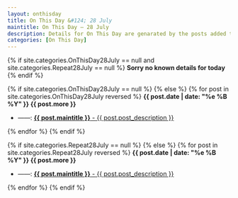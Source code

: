 ```yaml
---
layout: onthisday
title: On This Day &#124; 28 July
maintitle: On This Day — 28 July
description: Details for On This Day are genarated by the posts added to the website so the content is subject to changes/updates over time.
categories: [On This Day]
---
```


{% if site.categories.OnThisDay28July == null and site.categories.Repeat28July == null %}
<strong>Sorry no known details for today</strong>
{% endif %}

{% if site.categories.OnThisDay28July == null %}
{% else %}
{% for post in site.categories.OnThisDay28July reversed %}
<strong>{{ post.date | date: "%e %B %Y" }} {{ post.more }}</strong>
<ul>
<li> ——: <a href="{{ post.url }}"><strong>{{ post.maintitle }}</strong> - {{ post.post_description }}</a></li>
</ul>
{% endfor %}
{% endif %}

{% if site.categories.Repeat28July == null %}
{% else %}
{% for post in site.categories.Repeat28July reversed %}
<strong>{{ post.date | date: "%e %B %Y" }} {{ post.more }}</strong>
<ul>
<li> ——: <a href="{{ post.url }}"><strong>{{ post.maintitle }}</strong> - {{ post.post_description }}</a></li>
</ul>
{% endfor %}
{% endif %}
